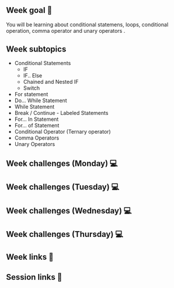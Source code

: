 <h1 align="center"></h1>

## Week goal 🏁

<p>You will be learning about conditional statemens, loops, conditional operation, comma operator and unary operators .</p>

## Week subtopics

  - Conditional Statements
    - IF
    - IF.. Else
    - Chained and Nested IF
    - Switch 
  - For statement
  - Do... While Statement 
  - While Statement 
  - Break / Continue - Labeled Statements
  - For... In Statement 
  - For... of Statement 
  - Conditional Operator (Ternary operator)
  - Comma Operators
  - Unary Operators

## Week challenges (Monday) 💻

## Week challenges (Tuesday) 💻

## Week challenges (Wednesday) 💻

## Week challenges (Thursday) 💻

## Week links 🔗

## Session links 🔗
